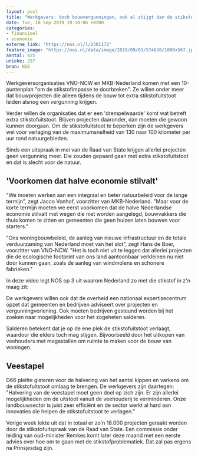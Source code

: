 ```yaml
---
layout: post
title: "Werkgevers: toch bouwvergunningen, ook al stijgt dan de stikstofuitstoot"
date: Tue, 10 Sep 2019 19:10:06 +0200
categories: 
- financieel 
- economie 
externe_link: "https://nos.nl/l/2301172"
feature_image: "https://nos.nl/data/image/2019/09/03/574638/1008x567.jpg"
aantal: 425
unieke: 257
bron: NOS
---
```


<p>Werkgeversorganisaties VNO-NCW en MKB-Nederland komen met een 10-puntenplan "om de stikstofimpasse te doorbreken". Ze willen onder meer dat bouwprojecten die alleen tijdens de bouw tot extra stikstofuitstoot leiden alsnog een vergunning krijgen.</p>
<p>Verder willen de organisaties dat er een 'drempelwaarde' komt wat betreft extra stikstofuitstoot. Blijven projecten daaronder, dan moeten die gewoon kunnen doorgaan. Om de stikstofuitstoot te beperken zijn de werkgevers wel voor verlaging van de maximumsnelheid van 130 naar 100 kilometer per uur rond natuurgebieden.</p>
<p>Sinds een uitspraak in mei van de Raad van State krijgen allerlei projecten geen vergunning meer. Die zouden gepaard gaan met extra stikstofuitstoot en dat is slecht voor de natuur.</p>
<h2>'Voorkomen dat halve economie stilvalt'</h2>
<p>"We moeten werken aan een integraal en beter natuurbeleid voor de lange termijn", zegt Jacco Vonhof, voorzitter van MKB-Nederland. "Maar voor de korte termijn moeten we eerst voorkomen dat de halve Nederlandse economie stilvalt met wegen die niet worden aangelegd, bouwvakkers die thuis komen te zitten en gemeenten die geen huizen laten bouwen voor starters."</p>
<p>"Ons woningbouwbeleid, de aanleg van nieuwe infrastructuur en de totale verduurzaming van Nederland moet van het slot", zegt Hans de Boer, voorzitter van VNO-NCW. "Het is toch niet uit te leggen dat allerlei projecten die de ecologische footprint van ons land aantoonbaar verkleinen nu niet door kunnen gaan, zoals de aanleg van windmolens en schonere fabrieken."</p>
<p>In deze video legt NOS op 3 uit waarom Nederland zo met die stikstof in z'n maag zit:</p>
<p>De werkgevers willen ook dat de overheid een nationaal expertisecentrum opzet dat gemeenten en bedrijven adviseert over projecten en vergunningverlening. Ook moeten bedrijven gesteund worden bij het zoeken naar mogelijkheden voor het zogeheten salderen.</p>
<p>Salderen betekent dat je op de ene plek de stikstofuitstoot verlaagt, waardoor die elders toch mag stijgen. Bijvoorbeeld door het uitkopen van veehouders met megastallen om ruimte te maken voor de bouw van woningen.</p>
<h2>Veestapel</h2>
<p>D66 pleitte gisteren voor de halvering van het aantal kippen en varkens om de stikstofuitstoot omlaag te brengen. De werkgevers zijn daartegen: "Halvering van de veestapel moet geen doel op zich zijn. Er zijn allerlei mogelijkheden om de uitstoot vanuit de veehouderij te verminderen. Onze landbouwsector is juist zeer efficiënt en de sector werkt al hard aan innovaties die helpen de stikstofuitstoot te verlagen."</p>
<p>Vorige week lekte uit dat in totaal er zo'n 18.000 projecten geraakt worden door de stikstofuitspraak van de Raad van State. Een commissie onder leiding van oud-minister Remkes komt later deze maand met een eerste advies over hoe om te gaan met de stikstofproblematiek. Dat zal pas ergens na Prinsjesdag zijn.</p>
